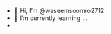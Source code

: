 - 👋 Hi, I’m @waseemsoomro2712
- 🌱 I’m currently learning ...
- 
<!---
waseemsoomro2712/waseemsoomro2712 is a ✨ special ✨ repository because its `README.md` (this file) appears on your GitHub profile.
You can click the Preview link to take a look at your changes.
--->
